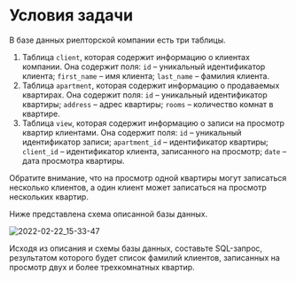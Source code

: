 # Условия задачи
В базе данных риелторской компании есть три таблицы. 
1) Таблица `client`, которая содержит информацию о клиентах компании. Она содержит поля: 
`id` – уникальный идентификатор клиента;
`first_name` – имя клиента;
`last_name` – фамилия клиента.
3) Таблица `apartment`, которая содержит информацию о продаваемых квартирах. Она содержит поля:
`id` – уникальный идентификатор квартиры;
`address` – адрес квартиры;
`rooms` – количество комнат в квартире.
4) Таблица `view`, которая содержит информацию о записи на просмотр квартир клиентами. Она содержит поля:
`id` – уникальный идентификатор записи;
`apartment_id` – идентификатор квартиры;
`client_id` – идентификатор клиента, записанного на просмотр;
`date` – дата просмотра квартиры.

Обратите внимание, что на просмотр одной квартиры могут записаться несколько клиентов, а один клиент может записаться на просмотр нескольких квартир.

Ниже представлена схема описанной базы данных.

![2022-02-22_15-33-47](https://github.com/DmitryGudov/sql_query/assets/124876096/891979ec-9b38-4c4c-bd2a-407184b04d0a)

Исходя из описания и схемы базы данных, составьте SQL-запрос, результатом которого будет список фамилий клиентов, записанных на просмотр двух и более трехкомнатных квартир.
